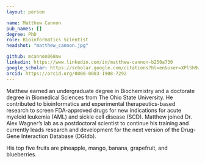 ```yaml
---
layout: person

name: Matthew Cannon
pub_names: []
degree: PhD
role: Bioinformatics Scientist
headshot: "matthew_cannon.jpg"

github: mcannon068nw
linkedin: https://www.linkedin.com/in/matthew-cannon-b250a730
google_scholar: https://scholar.google.com/citations?hl=en&user=XPlSh9wAAAAJ
orcid: https://orcid.org/0000-0003-1908-7292
---
```

Matthew earned an undergraduate degree in Biochemistry and a doctorate degree in Biomedical Sciences from The Ohio State University. He contributed to bioinformatics and experimental therapeutics-based research to screen FDA-approved drugs for new indications for acute myeloid leukemia (AML) and sickle cell disease (SCD). Matthew joined Dr. Alex Wagner’s lab as a postdoctoral scientist to continue his training and currently leads research and development for the next version of the Drug-Gene Interaction Database (DGIdb).

His top five fruits are pineapple, mango, banana, grapefruit, and blueberries.
